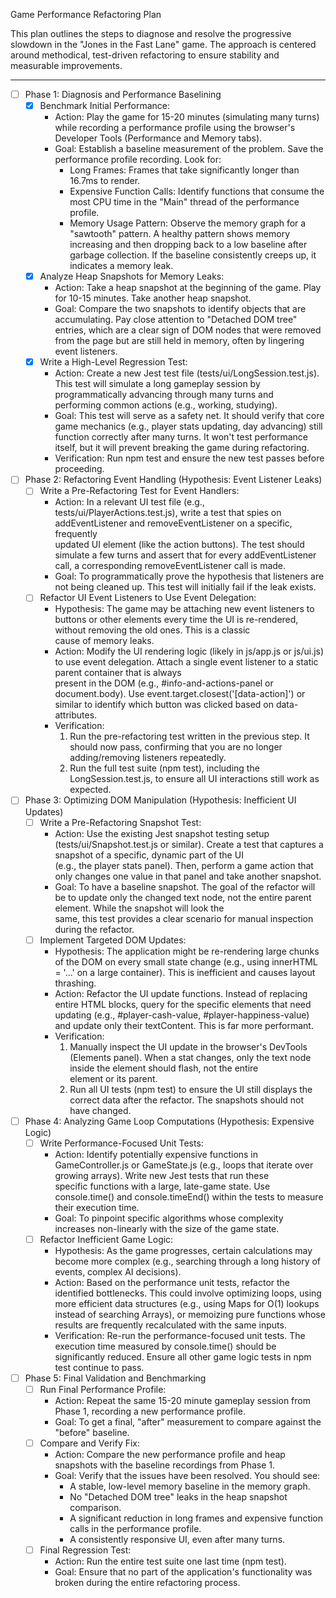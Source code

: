 Game Performance Refactoring Plan

  This plan outlines the steps to diagnose and resolve the progressive slowdown in the "Jones in the Fast Lane" game. The approach is centered around methodical, test-driven
  refactoring to ensure stability and measurable improvements.

  ---

   - [ ] Phase 1: Diagnosis and Performance Baselining
     - [x] Benchmark Initial Performance:
       - Action: Play the game for 15-20 minutes (simulating many turns) while recording a performance profile using the browser's Developer Tools (Performance and Memory tabs).     
       - Goal: Establish a baseline measurement of the problem. Save the performance profile recording. Look for:
           - Long Frames: Frames that take significantly longer than 16.7ms to render.
           - Expensive Function Calls: Identify functions that consume the most CPU time in the "Main" thread of the performance profile.
           - Memory Usage Pattern: Observe the memory graph for a "sawtooth" pattern. A healthy pattern shows memory increasing and then dropping back to a low baseline after garbage
             collection. If the baseline consistently creeps up, it indicates a memory leak.
     - [x] Analyze Heap Snapshots for Memory Leaks:
       - Action: Take a heap snapshot at the beginning of the game. Play for 10-15 minutes. Take another heap snapshot.
       - Goal: Compare the two snapshots to identify objects that are accumulating. Pay close attention to "Detached DOM tree" entries, which are a clear sign of DOM nodes that were 
         removed from the page but are still held in memory, often by lingering event listeners.
     - [x] Write a High-Level Regression Test:
       - Action: Create a new Jest test file (tests/ui/LongSession.test.js). This test will simulate a long gameplay session by programmatically advancing through many turns and     
         performing common actions (e.g., working, studying).
       - Goal: This test will serve as a safety net. It should verify that core game mechanics (e.g., player stats updating, day advancing) still function correctly after many turns.
         It won't test performance itself, but it will prevent breaking the game during refactoring.
       - Verification: Run npm test and ensure the new test passes before proceeding.

   - [ ] Phase 2: Refactoring Event Handling (Hypothesis: Event Listener Leaks)
     - [ ] Write a Pre-Refactoring Test for Event Handlers:
       - Action: In a relevant UI test file (e.g., tests/ui/PlayerActions.test.js), write a test that spies on addEventListener and removeEventListener on a specific, frequently     
         updated UI element (like the action buttons). The test should simulate a few turns and assert that for every addEventListener call, a corresponding removeEventListener call 
         is made.
       - Goal: To programmatically prove the hypothesis that listeners are not being cleaned up. This test will initially fail if the leak exists.
     - [ ] Refactor UI Event Listeners to Use Event Delegation:
       - Hypothesis: The game may be attaching new event listeners to buttons or other elements every time the UI is re-rendered, without removing the old ones. This is a classic    
         cause of memory leaks.
       - Action: Modify the UI rendering logic (likely in js/app.js or js/ui.js) to use event delegation. Attach a single event listener to a static parent container that is always  
         present in the DOM (e.g., #info-and-actions-panel or document.body). Use event.target.closest('[data-action]') or similar to identify which button was clicked based on data-
         attributes.
       - Verification:
           1. Run the pre-refactoring test written in the previous step. It should now pass, confirming that you are no longer adding/removing listeners repeatedly.
           2. Run the full test suite (npm test), including the LongSession.test.js, to ensure all UI interactions still work as expected.

   - [ ] Phase 3: Optimizing DOM Manipulation (Hypothesis: Inefficient UI Updates)
     - [ ] Write a Pre-Refactoring Snapshot Test:
       - Action: Use the existing Jest snapshot testing setup (tests/ui/Snapshot.test.js or similar). Create a test that captures a snapshot of a specific, dynamic part of the UI   
         (e.g., the player stats panel). Then, perform a game action that only changes one value in that panel and take another snapshot.
       - Goal: To have a baseline snapshot. The goal of the refactor will be to update only the changed text node, not the entire parent element. While the snapshot will look the   
         same, this test provides a clear scenario for manual inspection during the refactor.
     - [ ] Implement Targeted DOM Updates:
       - Hypothesis: The application might be re-rendering large chunks of the DOM on every small state change (e.g., using innerHTML = '...' on a large container). This is
         inefficient and causes layout thrashing.
       - Action: Refactor the UI update functions. Instead of replacing entire HTML blocks, query for the specific elements that need updating (e.g., #player-cash-value,
         #player-happiness-value) and update only their textContent. This is far more performant.
       - Verification:
           1. Manually inspect the UI update in the browser's DevTools (Elements panel). When a stat changes, only the text node inside the element should flash, not the entire     
              element or its parent.
           2. Run all UI tests (npm test) to ensure the UI still displays the correct data after the refactor. The snapshots should not have changed.

   - [ ] Phase 4: Analyzing Game Loop Computations (Hypothesis: Expensive Logic)
     - [ ] Write Performance-Focused Unit Tests:
       - Action: Identify potentially expensive functions in GameController.js or GameState.js (e.g., loops that iterate over growing arrays). Write new Jest tests that run these    
         specific functions with a large, late-game state. Use console.time() and console.timeEnd() within the tests to measure their execution time.
       - Goal: To pinpoint specific algorithms whose complexity increases non-linearly with the size of the game state.
     - [ ] Refactor Inefficient Game Logic:
       - Hypothesis: As the game progresses, certain calculations may become more complex (e.g., searching through a long history of events, complex AI decisions).
       - Action: Based on the performance unit tests, refactor the identified bottlenecks. This could involve optimizing loops, using more efficient data structures (e.g., using Maps
         for O(1) lookups instead of searching Arrays), or memoizing pure functions whose results are frequently recalculated with the same inputs.
       - Verification: Re-run the performance-focused unit tests. The execution time measured by console.time() should be significantly reduced. Ensure all other game logic tests in 
         npm test continue to pass.

   - [ ] Phase 5: Final Validation and Benchmarking
     - [ ] Run Final Performance Profile:
       - Action: Repeat the same 15-20 minute gameplay session from Phase 1, recording a new performance profile.
       - Goal: To get a final, "after" measurement to compare against the "before" baseline.
     - [ ] Compare and Verify Fix:
       - Action: Compare the new performance profile and heap snapshots with the baseline recordings from Phase 1.
       - Goal: Verify that the issues have been resolved. You should see:
           - A stable, low-level memory baseline in the memory graph.
           - No "Detached DOM tree" leaks in the heap snapshot comparison.
           - A significant reduction in long frames and expensive function calls in the performance profile.
           - A consistently responsive UI, even after many turns.
     - [ ] Final Regression Test:
       - Action: Run the entire test suite one last time (npm test).
       - Goal: Ensure that no part of the application's functionality was broken during the entire refactoring process.